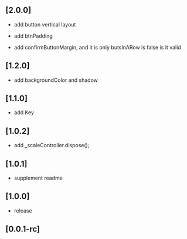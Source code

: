 ## [2.0.0]

* add button vertical layout

* add btnPadding

* add confirmButtonMargin, and it is only butsInARow is false is it valid

## [1.2.0]

* add backgroundColor and shadow

## [1.1.0]

* add Key
## [1.0.2]

* add _scaleController.dispose();

## [1.0.1]

* supplement readme

##  [1.0.0]

* release
## [0.0.1-rc] 






